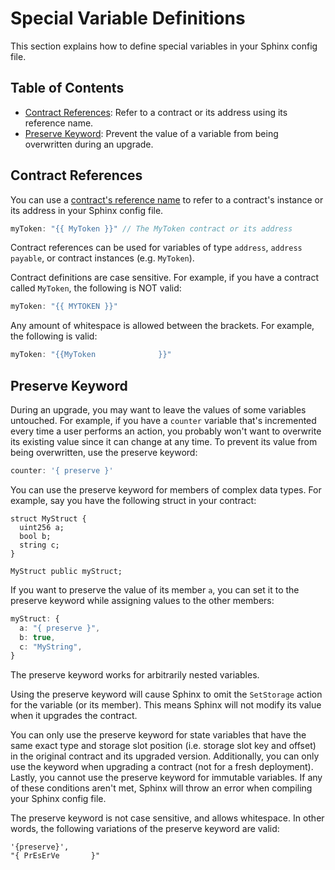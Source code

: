 # Special Variable Definitions

This section explains how to define special variables in your Sphinx config file.

## Table of Contents

- [Contract References](#contract-references): Refer to a contract or its address using its reference name.
- [Preserve Keyword](#preserve-keyword): Prevent the value of a variable from being overwritten during an upgrade.

## Contract References

You can use a [contract's reference name](https://github.com/sphinx/sphinx/blob/develop/docs/sphinx-file.md#contract-definitions) to refer to a contract's instance or its address in your Sphinx config file.

```ts
myToken: "{{ MyToken }}" // The MyToken contract or its address
```

Contract references can be used for variables of type `address`, `address payable`, or contract instances (e.g. `MyToken`).

Contract definitions are case sensitive. For example, if you have a contract called `MyToken`, the following is NOT valid:

```ts
myToken: "{{ MYTOKEN }}"
```

Any amount of whitespace is allowed between the brackets. For example, the following is valid:

```ts
myToken: "{{MyToken              }}"
```

## Preserve Keyword

During an upgrade, you may want to leave the values of some variables untouched. For example, if you have a `counter` variable that's incremented every time a user performs an action, you probably won't want to overwrite its existing value since it can change at any time. To prevent its value from being overwritten, use the preserve keyword:

```ts
counter: '{ preserve }'
```

You can use the preserve keyword for members of complex data types. For example, say you have the following struct in your contract:

```sol
struct MyStruct {
  uint256 a;
  bool b;
  string c;
}

MyStruct public myStruct;
```

If you want to preserve the value of its member `a`, you can set it to the preserve keyword while assigning values to the other members:

```ts
myStruct: {
  a: "{ preserve }",
  b: true,
  c: "MyString",
}
```

The preserve keyword works for arbitrarily nested variables.

Using the preserve keyword will cause Sphinx to omit the `SetStorage` action for the variable (or its member). This means Sphinx will not modify its value when it upgrades the contract.

You can only use the preserve keyword for state variables that have the same exact type and storage slot position (i.e. storage slot key and offset) in the original contract and its upgraded version. Additionally, you can only use the keyword when upgrading a contract (not for a fresh deployment). Lastly, you cannot use the preserve keyword for immutable variables. If any of these conditions aren't met, Sphinx will throw an error when compiling your Sphinx config file.

The preserve keyword is not case sensitive, and allows whitespace. In other words, the following variations of the preserve keyword are valid:
```
'{preserve}',
"{ PrEsErVe       }"
```
